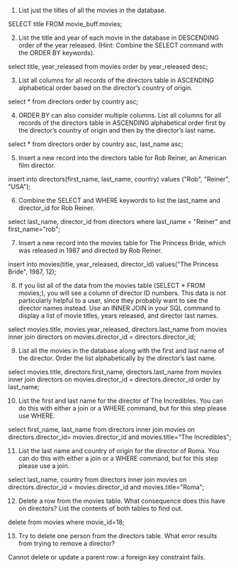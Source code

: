 1. List just the titles of all the movies in the database.

SELECT title FROM movie_buff.movies;

2. List the title and year of each movie in the database in DESCENDING order of the year released. (Hint: Combine the SELECT command with the ORDER BY keywords).

select title, year_released from movies order by year_released desc;

3. List all columns for all records of the directors table in ASCENDING alphabetical order based on the director’s country of origin.

select * from directors order by country asc;

4. ORDER BY can also consider multiple columns. List all columns for all records of the directors table in ASCENDING alphabetical order first by the director’s country of origin and then by the director’s last name.

select * from directors order by country asc, last_name asc;

5. Insert a new record into the directors table for Rob Reiner, an American film director.

insert into directors(first_name, last_name, country) values ("Rob", "Reiner", "USA");

6. Combine the SELECT and WHERE keywords to list the last_name and director_id for Rob Reiner.

select last_name, director_id from directors where last_name = "Reiner" and first_name="rob";

7. Insert a new record into the movies table for The Princess Bride, which was released in 1987 and directed by Rob Reiner.

insert into movies(title, year_released, director_id) values("The Princess Bride", 1987, 12);

8. If you list all of the data from the movies table (SELECT * FROM movies;), you will see a column of director ID numbers. This data is not particularly helpful to a user, since they probably want to see the director names instead. Use an INNER JOIN in your SQL command to display a list of movie titles, years released, and director last names.

select movies.title, movies.year_released, directors.last_name from movies inner join directors on movies.director_id = directors.director_id;

9. List all the movies in the database along with the first and last name of the director. Order the list alphabetically by the director’s last name.

select movies.title, directors.first_name, directors.last_name from movies inner join directors on movies.director_id = directors.director_id order by last_name;

10. List the first and last name for the director of The Incredibles. You can do this with either a join or a WHERE command, but for this step please use WHERE.

select first_name, last_name from directors inner join movies on directors.director_id= movies.director_id and movies.title="The Incredibles";

11. List the last name and country of origin for the director of Roma. You can do this with either a join or a WHERE command, but for this step please use a join.

select last_name, country from directors inner join movies on directors.director_id = movies.director_id and movies.title="Roma";

12. Delete a row from the movies table. What consequence does this have on directors? List the contents of both tables to find out.

delete from movies where movie_id=18;

13. Try to delete one person from the directors table. What error results from trying to remove a director?

Cannot delete or update a parent row: a foreign key constraint fails.


